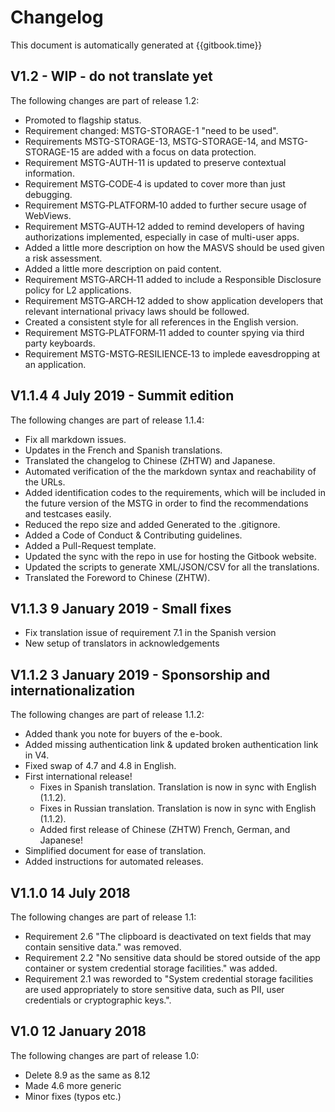 # Changelog

This document is automatically generated at {{gitbook.time}}

## V1.2 - WIP - do not translate yet

The following changes are part of release 1.2:

- Promoted to flagship status.
- Requirement changed: MSTG-STORAGE-1 "need to be used".
- Requirements MSTG-STORAGE-13, MSTG-STORAGE-14, and MSTG-STORAGE-15 are added with a focus on data protection.
- Requirement MSTG-AUTH-11 is updated to preserve contextual information.
- Requirement MSTG‑CODE‑4 is updated to cover more than just debugging.
- Requirement MSTG‑PLATFORM‑10 added to further secure usage of WebViews.
- Requirement MSTG‑AUTH‑12 added to remind developers of having authorizations implemented, especially in case of multi-user apps.
- Added a little more description on how the MASVS should be used given a risk assessment.
- Added a little more description on paid content.
- Requirement MSTG‑ARCH‑11 added to include a Responsible Disclosure policy for L2 applications.
- Requirement MSTG‑ARCH‑12 added to show application developers that relevant international privacy laws should be followed.
- Created a consistent style for all references in the English version.
- Requirement MSTG‑PLATFORM‑11 added to counter spying via third party keyboards.
- Requirement MSTG-MSTG‑RESILIENCE‑13 to implede eavesdropping at an application.

## V1.1.4 4 July 2019 - Summit edition

The following changes are part of release 1.1.4:

- Fix all markdown issues.
- Updates in the French and Spanish translations.
- Translated the changelog to Chinese (ZHTW) and Japanese.
- Automated verification of the the markdown syntax and reachability of the URLs.
- Added identification codes to the requirements, which will be included in the future version of the MSTG in order to find the recommendations and testcases easily.
- Reduced the repo size and added Generated to the .gitignore.
- Added a Code of Conduct & Contributing guidelines.
- Added a Pull-Request template.
- Updated the sync with the repo in use for hosting the Gitbook website.
- Updated the scripts to generate XML/JSON/CSV for all the translations.
- Translated the Foreword to Chinese (ZHTW).

## V1.1.3 9 January 2019 - Small fixes

- Fix translation issue of requirement 7.1 in the Spanish version
- New setup of translators in acknowledgements

## V1.1.2 3 January 2019 - Sponsorship and internationalization

The following changes are part of release 1.1.2:

- Added thank you note for buyers of the e-book.
- Added missing authentication link & updated broken authentication link in V4.
- Fixed swap of 4.7 and 4.8 in English.
- First international release!
  - Fixes in Spanish translation. Translation is now in sync with English (1.1.2).
  - Fixes in Russian translation. Translation is now in sync with English (1.1.2).
  - Added first release of Chinese (ZHTW) French, German, and Japanese!
- Simplified document for ease of translation.
- Added instructions for automated releases.

## V1.1.0 14 July 2018

The following changes are part of release 1.1:

- Requirement 2.6 "The clipboard is deactivated on text fields that may contain sensitive data." was removed.
- Requirement 2.2 "No sensitive data should be stored outside of the app container or system credential storage facilities." was added.
- Requirement 2.1 was reworded to "System credential storage facilities are used appropriately to store sensitive data, such as PII, user credentials or cryptographic keys.".

## V1.0 12 January 2018

The following changes are part of release 1.0:

- Delete 8.9 as the same as 8.12
- Made 4.6 more generic
- Minor fixes (typos etc.)
